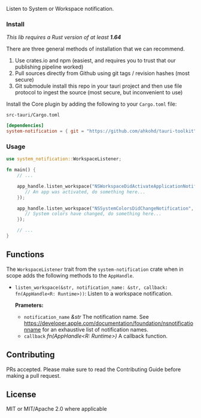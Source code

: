 Listen to System or Workspace notification.

### Install
_This lib requires a Rust version of at least **1.64**_

There are three general methods of installation that we can recommend.

1. Use crates.io and npm (easiest, and requires you to trust that our publishing pipeline worked)
2. Pull sources directly from Github using git tags / revision hashes (most secure)
3. Git submodule install this repo in your tauri project and then use file protocol to ingest the source (most secure, but inconvenient to use)

Install the Core plugin by adding the following to your `Cargo.toml` file:

`src-tauri/Cargo.toml`
```toml
[dependencies]
system-notification = { git = "https://github.com/ahkohd/tauri-toolkit", branch = "v1" }
```

### Usage

```rust
use system_notification::WorkspaceListener;

fn main() {
    // ...

    app_handle.listen_workspace("NSWorkspaceDidActivateApplicationNotification", |app_handle| {
       // An app was activated, do something here...
    });

    app_handle.listen_workspace("NSSystemColorsDidChangeNotification", |app_handle| {
       // System colors have changed, do something here...
    });

    // ...
}
```

## Functions
The `WorkspaceListener` trait from the `system-notification` crate when in scope adds the following methods to the `AppHandle`.

- `listen_workspace(&str, notification_name: &str, callback: fn(AppHandle<R: Runtime>))`:
  Listen to a workspace notification.

  **Prameters:**
  - `notification_name` _&str_ The notification name. See https://developer.apple.com/documentation/foundation/nsnotificationname for an exhaustive list of notification names.
  - `callback` _fn(AppHandle<R: Runtime>)_ A callback function.

## Contributing

PRs accepted. Please make sure to read the Contributing Guide before making a pull request.

## License
MIT or MIT/Apache 2.0 where applicable
